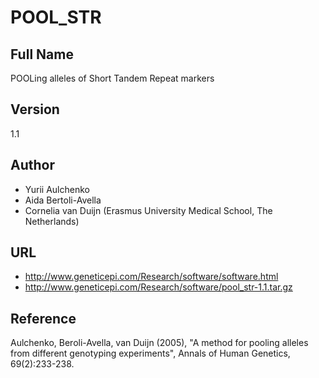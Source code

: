 # POOL_STR

## Full Name
POOLing alleles of Short Tandem Repeat markers

## Version
1.1

## Author
* Yurii Aulchenko
* Aida Bertoli-Avella
* Cornelia van Duijn (Erasmus University Medical School, The Netherlands)

## URL
* http://www.geneticepi.com/Research/software/software.html
* http://www.geneticepi.com/Research/software/pool_str-1.1.tar.gz

## Reference
Aulchenko, Beroli-Avella, van Duijn (2005), "A method for pooling alleles from different genotyping experiments", Annals of Human Genetics, 69(2):233-238.
